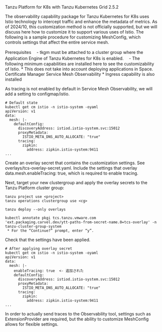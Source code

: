 Tanzu Platform for K8s with Tanzu Kubernetes Grid 2.5.2

The observability capability package for Tanzu Kubernetes for K8s uses Istio technology to intercept traffic and enhance the metadata of metrics.
As of 2024/10, this customization method is not officially supported, but we will discuss here how to customize it to support various uses of Istio.
The following is a sample procedure for customizing MeshConfig, which controls settings that affect the entire service mesh.

Prerequisites
　- tkgm must be attached to a cluster group where the Application Engine of Tanzu Kubernetes for K8s is enabled.
　- The following minimum capabilities are installed here to see the customizability of Istio. * This does not take into account deploying applications in Space.
Certificate Manager
Service Mesh Observability * Ingress capability is also installed

As tracing is not enabled by default in Service Mesh Observability, we will add a setting to configmap/istio.

```
# Default state
kubectl get cm istio -n istio-system -oyaml
apiVersion: v1
data:
  mesh: |-
    defaultConfig:
      discoveryAddress: istiod.istio-system.svc:15012
      proxyMetadata:
        ISTIO_META_DNS_AUTO_ALLOCATE: "true"
      tracing:
        zipkin:
          address: zipkin.istio-system:9411
...
```

Create an overlay secret that contains the customization settings.
See overlays/tcs-overlay-secret.yaml. Include the settings that overlay data.mesh.enableTracing: true, which is required to enable tracing.

Next, target your new clustergroup and apply the overlay secrets to the Tanzu Platform cluster group:

```
tanzu project use <project>
tanzu operations clustergroup use <cg>

tanzu deploy --only overlays

kubectl annotate pkgi tcs.tanzu.vmware.com 'ext.packaging.carvel.dev/ytt-paths-from-secret-name.0=tcs-overlay' -n tanzu-cluster-group-system
 * For the “Continue?” prompt, enter “y”.
```

Check that the settings have been applied.

```
# After applying overlay secret
kubectl get cm istio -n istio-system -oyaml
apiVersion: v1
data:
  mesh: |-
    enableTracing: true  <- 追加された
    defaultConfig:
      discoveryAddress: istiod.istio-system.svc:15012
      proxyMetadata:
        ISTIO_META_DNS_AUTO_ALLOCATE: "true"
      tracing:
        zipkin:
          address: zipkin.istio-system:9411
...
```

In order to actually send traces to the Observability tool, settings such as ExtensionProvider are required, but the ability to customize MeshConfig allows for flexible settings.
